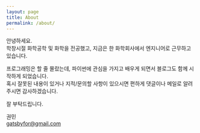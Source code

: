 ```yaml
---
layout: page
title: About
permalink: /about/
---
```



안녕하세요.  
학창시절 화학공학 및 화학을 전공했고, 지금은 한 화학회사에서 엔지니어로 근무하고 있습니다.

프로그래밍은 할 줄 몰랐는데, 파이썬에 관심을 가지고 배우게 되면서 블로그도 함께 시작하게 되었습니다.  
혹시 잘못된 내용이 있거나 지적/문의할 사항이 있으시면 편하게 댓글이나 메일로 알려주시면 감사하겠습니다.  

잘 부탁드립니다.


권민  
gatsbyfor@gmail.com
